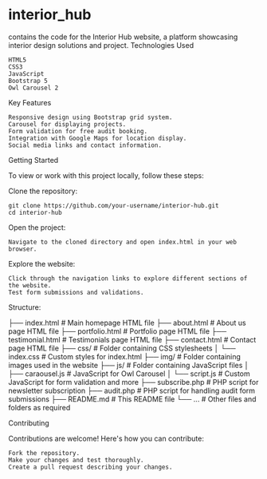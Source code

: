 # interior_hub
contains the code for the Interior Hub website, a platform showcasing interior design solutions and project.
Technologies Used

    HTML5
    CSS3
    JavaScript
    Bootstrap 5
    Owl Carousel 2

Key Features

    Responsive design using Bootstrap grid system.
    Carousel for displaying projects.
    Form validation for free audit booking.
    Integration with Google Maps for location display.
    Social media links and contact information.


    
Getting Started

To view or work with this project locally, follow these steps:

  Clone the repository:
  
    git clone https://github.com/your-username/interior-hub.git
    cd interior-hub
Open the project:

    Navigate to the cloned directory and open index.html in your web browser.

Explore the website:

    Click through the navigation links to explore different sections of the website.
    Test form submissions and validations.

Structure:

├── index.html               # Main homepage HTML file
├── about.html               # About us page HTML file
├── portfolio.html           # Portfolio page HTML file
├── testimonial.html         # Testimonials page HTML file
├── contact.html             # Contact page HTML file
├── css/                     # Folder containing CSS stylesheets
│   └── index.css            # Custom styles for index.html
├── img/                     # Folder containing images used in the website
├── js/                      # Folder containing JavaScript files
│   ├── caraousel.js         # JavaScript for Owl Carousel
│   └── script.js            # Custom JavaScript for form validation and more
├── subscribe.php            # PHP script for newsletter subscription
├── audit.php                # PHP script for handling audit form submissions
├── README.md                # This README file
└── ...                      # Other files and folders as required

Contributing

Contributions are welcome! Here's how you can contribute:

    Fork the repository.
    Make your changes and test thoroughly.
    Create a pull request describing your changes.
